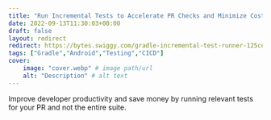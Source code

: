 ```yaml
---
title: "Run Incremental Tests to Accelerate PR Checks and Minimize Costs"
date: 2022-09-13T11:30:03+00:00
draft: false
layout: redirect
redirect: https://bytes.swiggy.com/gradle-incremental-test-runner-125cee1e68a7
tags: ["Gradle","Android","Testing","CICD"]
cover:
    image: "cover.webp" # image path/url
    alt: "Description" # alt text
---
```

Improve developer productivity and save money by running relevant tests for your PR and not the entire suite.